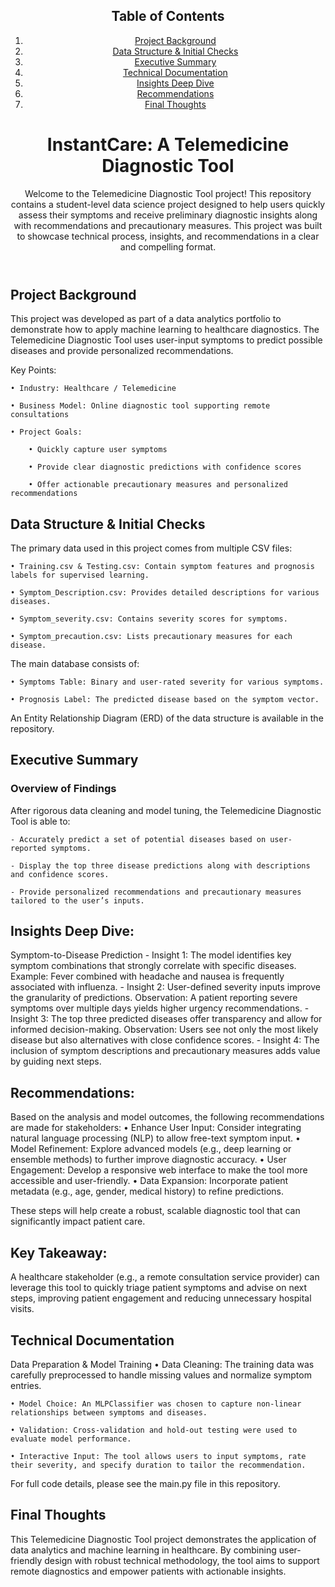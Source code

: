 <header>

<!--
  <<< Author notes: Course header >>>
  Include a 1280×640 image, course title in sentence case, and a concise description in emphasis.
  In your repository settings: enable template repository, add your 1280×640 social image, auto delete head branches.
  Add your open source license, GitHub uses MIT license.
-->

## Table of Contents
1. [Project Background](#project-background)
2. [Data Structure & Initial Checks](#data-structure--initial-checks)
3. [Executive Summary](#executive-summary)
4. [Technical Documentation](#technical-documentation)
5. [Insights Deep Dive](#insights_Deep_Dive)
6. [Recommendations](#recommendations)
7. [Final Thoughts](#final-thoughts)

   
# InstantCare: A Telemedicine Diagnostic Tool

Welcome to the Telemedicine Diagnostic Tool project! This repository contains a student-level data science project designed to help users quickly assess their symptoms and receive preliminary diagnostic insights along with recommendations and precautionary measures. This project was built to showcase technical process, insights, and recommendations in a clear and compelling format.

</header>

<!--
  <<< Author notes: Step 1 >>>
  Choose 3-5 steps for your course.
  The first step is always the hardest, so pick something easy!
  Link to docs.github.com for further explanations.
  Encourage users to open new tabs for steps!
-->

## Project Background

This project was developed as part of a data analytics portfolio to demonstrate how to apply machine learning to healthcare diagnostics. The Telemedicine Diagnostic Tool uses user-input symptoms to predict possible diseases and provide personalized recommendations.

Key Points:

	• Industry: Healthcare / Telemedicine
 
	• Business Model: Online diagnostic tool supporting remote consultations
 
	• Project Goals:
 
		• Quickly capture user symptoms
  
		• Provide clear diagnostic predictions with confidence scores
  
		• Offer actionable precautionary measures and personalized recommendations

  

 
## Data Structure & Initial Checks

The primary data used in this project comes from multiple CSV files:

	• Training.csv & Testing.csv: Contain symptom features and prognosis labels for supervised learning.
 
	• Symptom_Description.csv: Provides detailed descriptions for various diseases.

	• Symptom_severity.csv: Contains severity scores for symptoms.
 
	• Symptom_precaution.csv: Lists precautionary measures for each disease.
 

The main database consists of:

	• Symptoms Table: Binary and user-rated severity for various symptoms.
 
	• Prognosis Label: The predicted disease based on the symptom vector.
 

An Entity Relationship Diagram (ERD) of the data structure is available in the repository.

## Executive Summary

### Overview of Findings

After rigorous data cleaning and model tuning, the Telemedicine Diagnostic Tool is able to:

	- Accurately predict a set of potential diseases based on user-reported symptoms.
 
	- Display the top three disease predictions along with descriptions and confidence scores.

	- Provide personalized recommendations and precautionary measures tailored to the user’s inputs.

 ## Insights Deep Dive:
 Symptom-to-Disease Prediction
	- Insight 1: The model identifies key symptom combinations that strongly correlate with specific diseases.
		Example: Fever combined with headache and nausea is frequently associated with influenza.
	- Insight 2: User-defined severity inputs improve the granularity of predictions.
		Observation: A patient reporting severe symptoms over multiple days yields higher urgency recommendations.
	- Insight 3: The top three predicted diseases offer transparency and allow for informed decision-making.
		Observation: Users see not only the most likely disease but also alternatives with close confidence scores.
	- Insight 4: The inclusion of symptom descriptions and precautionary measures adds value by guiding next steps.

 ## Recommendations:
 Based on the analysis and model outcomes, the following recommendations are made for stakeholders:
	• Enhance User Input: Consider integrating natural language processing (NLP) to allow free-text symptom input.
	• Model Refinement: Explore advanced models (e.g., deep learning or ensemble methods) to further improve diagnostic accuracy.
	• User Engagement: Develop a responsive web interface to make the tool more accessible and user-friendly.
	• Data Expansion: Incorporate patient metadata (e.g., age, gender, medical history) to refine predictions.

These steps will help create a robust, scalable diagnostic tool that can significantly impact patient care.

## Key Takeaway:
A healthcare stakeholder (e.g., a remote consultation service provider) can leverage this tool to quickly triage patient symptoms and advise on next steps, improving patient engagement and reducing unnecessary hospital visits.

## Technical Documentation

Data Preparation & Model Training
	• Data Cleaning: The training data was carefully preprocessed to handle missing values and normalize symptom entries.
 
	• Model Choice: An MLPClassifier was chosen to capture non-linear relationships between symptoms and diseases.
 
	• Validation: Cross-validation and hold-out testing were used to evaluate model performance.
 
	• Interactive Input: The tool allows users to input symptoms, rate their severity, and specify duration to tailor the recommendation.
 

For full code details, please see the main.py file in this repository.

## Final Thoughts

This Telemedicine Diagnostic Tool project demonstrates the application of data analytics and machine learning in healthcare. By combining user-friendly design with robust technical methodology, the tool aims to support remote diagnostics and empower patients with actionable insights.




</footer>
